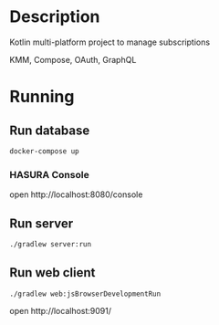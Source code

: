 # Description

Kotlin multi-platform project to manage subscriptions

KMM, Compose, OAuth, GraphQL

# Running

## Run database

```bash
docker-compose up
```

### HASURA Console

open http://localhost:8080/console

## Run server

```bash
./gradlew server:run
```

## Run web client

```bash
./gradlew web:jsBrowserDevelopmentRun
```

open http://localhost:9091/